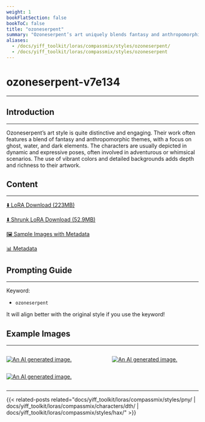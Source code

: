 ```yaml
---
weight: 1
bookFlatSection: false
bookToC: false
title: "ozoneserpent"
summary: "Ozoneserpent’s art uniquely blends fantasy and anthropomorphic themes with vibrant colors and detailed backgrounds, featuring dynamic characters in adventurous scenarios."
aliases:
  - /docs/yiff_toolkit/loras/compassmix/styles/ozoneserpent/
  - /docs/yiff_toolkit/loras/compassmix/styles/ozoneserpent
---
```


<!--markdownlint-disable MD025 MD033 -->

# ozoneserpent-v7e134

---

## Introduction

---

Ozoneserpent’s art style is quite distinctive and engaging. Their work often features a blend of fantasy and anthropomorphic themes, with a focus on ghost, water, and dark elements. The characters are usually depicted in dynamic and expressive poses, often involved in adventurous or whimsical scenarios. The use of vibrant colors and detailed backgrounds adds depth and richness to their artwork.

## Content

---

[⬇️ LoRA Download (223MB)](https://huggingface.co/rakki194/yt/resolve/main/compass_loras/ozoneserpent-v7e134/ozoneserpent-v7e134.safetensors?download=true)

[⬇️ Shrunk LoRA Download (52.9MB)](https://huggingface.co/rakki194/yt/resolve/main/compass_loras/ozoneserpent-v7e134/ozoneserpent-v7e134_frockpt1_th-3.55.safetensors)

[🖼️ Sample Images with Metadata](https://huggingface.co/k4d3/yiff_toolkit/tree/main/static/ozoneserpent)

<!--
[📐 Dataset](https://huggingface.co/datasets/k4d3/furry/tree/main/)
-->

[📊 Metadata](https://huggingface.co/rakki194/yt/resolve/main/compass_loras/ozoneserpent-v7e134/ozoneserpent-v7e134.json)

## Prompting Guide

---

Keyword:

- `ozoneserpent`

It will align better with the original style if you use the keyword!

<!--

### Suggested Tags

-->

## Example Images

---

<!-- ⚠️ TODO: Thumbnails -->

<div style="display: flex; justify-content: space-between;">
  <div style="display: flex; justify-content: space-between; width: 45%;">

[![An AI generated image.](https://huggingface.co/rakki194/yt/resolve/main/static/ozoneserpent/i2i_00036_.png)](https://huggingface.co/rakki194/yt/resolve/main/static/ozoneserpent/i2i_00036_.png)

</div>
  <div style="display: flex; justify-content: space-between; width: 45%;">

[![An AI generated image.](https://huggingface.co/rakki194/yt/resolve/main/static/ozoneserpent/i2i_00056_.png)](https://huggingface.co/rakki194/yt/resolve/main/static/ozoneserpent/i2i_00056_.png)

  </div>
</div>

<div style="display: flex; justify-content: space-between;">

[![An AI generated image.](https://huggingface.co/rakki194/yt/resolve/main/static/ozoneserpent/i2i/horny-awoo.png)](https://huggingface.co/rakki194/yt/resolve/main/static/ozoneserpent/i2i/horny-awoo.png)

</div>

---

<!--
HUGO_SEARCH_EXCLUDE_START
-->
{{< related-posts related="docs/yiff_toolkit/loras/compassmix/styles/pny/ | docs/yiff_toolkit/loras/compassmix/characters/dth/ | docs/yiff_toolkit/loras/compassmix/styles/hax/" >}}
<!--
HUGO_SEARCH_EXCLUDE_END
-->
